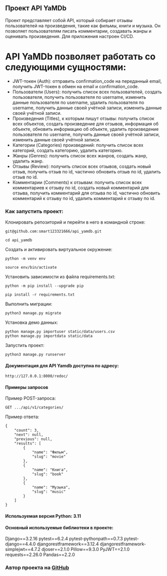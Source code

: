 ## Проект API YaMDb

Проект представляет собой API, который собирает отзывы пользователей на произведения, такие как фильмы, книги и музыка. Он позволяет пользователям писать комментарии, создавать жанры и оценивать произведения. Для приложения настроен CI/CD.

# API YaMDb позволяет работать со следующими сущностями:

+ JWT-токен (Auth): отправить confirmation_code на переданный email, получить JWT-токен в обмен на email и confirmation_code.
+ Пользователи (Users): получить список всех пользователей, создать пользователя, получить пользователя по username, изменить данные пользователя по username, удалить пользователя по username, получить данные своей учётной записи, изменить данные своей учётной записи.
+ Произведения (Titles), к которым пишут отзывы: получить список всех объектов, создать произведение для отзывов, информация об объекте, обновить информацию об объекте, удалить произведение пользователя по username, получить данные своей учётной записи, изменить данные своей учётной записи.
+ Категории (Categories) произведений: получить список всех категорий, создать категорию, удалить категорию.
+ Жанры (Genres): получить список всех жанров, создать жанр, удалить жанр.
+ Отзывы (Review): получить список всех отзывов, создать новый отзыв, получить отзыв по id, частично обновить отзыв по id, удалить отзыв по id.
+ Комментарии (Comments) к отзывам: получить список всех комментариев к отзыву по id, создать новый комментарий для отзыва, получить комментарий для отзыва по id, частично обновить комментарий к отзыву по id, удалить комментарий к отзыву по id.


### Как запустить проект:

Клонировать репозиторий и перейти в него в командной строке:

```
git@github.com:smart123321666/api_yamdb.git
```

```
cd api_yamdb
```

Cоздать и активировать виртуальное окружение:

```
python -m venv env
```

```
source env/bin/activate
```

Установить зависимости из файла requirements.txt:

```
python -m pip install --upgrade pip
```

```
pip install -r requirements.txt
```

Выполнить миграции:

```
python3 manage.py migrate
```
Установка демо данных:

```
python manage.py importuser static/data/users.csv
python manage.py importdata static/data
```

Запустить проект:

```
python3 manage.py runserver
```

#### Документация для API Yamdb доступна по адресу:

```
http://127.0.0.1:8000/redoc/
```

#### Примеры запросов

Пример POST-запроса:

```
GET .../api/v1/categories/
```

Пример ответа:

```
{
    "count": 3,
    "next": null,
    "previous": null,
    "results": [
        {
            "name": "Фильм",
            "slug": "movie"
        },
        {
            "name": "Книга",
            "slug": "book"
        },
        {
            "name": "Музыка",
            "slug": "music"
        }
    ]
}
```


#### Используемая версия Python:  3.11


#### Основный используемые библиотеки в проекте:

Django==3.2.16
pytest==6.2.4
pytest-pythonpath==0.7.3
pytest-django==4.4.0
djangorestframework==3.12.4
djangorestframework-simplejwt==4.7.2
djoser==2.1.0
Pillow==9.3.0
PyJWT==2.1.0
requests==2.26.0
Pandas==2.2.0

### Автор проекта на [GitHub](https://github.com/smart123321666)
